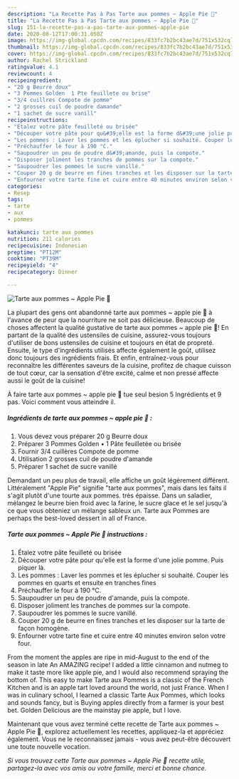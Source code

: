 ```yaml
---
description: "La Recette Pas à Pas Tarte aux pommes ~ Apple Pie 🍏"
title: "La Recette Pas à Pas Tarte aux pommes ~ Apple Pie 🍏"
slug: 151-la-recette-pas-a-pas-tarte-aux-pommes-apple-pie
date: 2020-08-12T17:00:31.050Z
image: https://img-global.cpcdn.com/recipes/833fc7b2bc43ae7d/751x532cq70/tarte-aux-pommes-apple-pie-🍏-photo-principale-de-la-recette.jpg
thumbnail: https://img-global.cpcdn.com/recipes/833fc7b2bc43ae7d/751x532cq70/tarte-aux-pommes-apple-pie-🍏-photo-principale-de-la-recette.jpg
cover: https://img-global.cpcdn.com/recipes/833fc7b2bc43ae7d/751x532cq70/tarte-aux-pommes-apple-pie-🍏-photo-principale-de-la-recette.jpg
author: Rachel Strickland
ratingvalue: 4.1
reviewcount: 4
recipeingredient:
- "20 g Beurre doux"
- "3 Pommes Golden  1 Pte feuillete ou brise"
- "3/4 cuillres Compote de pomme"
- "2 grosses cuil de poudre damande"
- "1 sachet de sucre vanill"
recipeinstructions:
- "Étalez votre pâte feuilleté ou brisée"
- "Découper votre pâte pour qu&#39;elle est la forme d&#39;une jolie pomme. Puis piquer là."
- "Les pommes : Laver les pommes et les éplucher si souhaité. Couper les pommes en quarts et ensuite en tranches fines"
- "Préchauffer le four à 190 °C."
- "Saupoudrer un peu de poudre d&#39;amande, puis la compote."
- "Disposer joliment les tranches de pommes sur la compote."
- "Saupoudrer les pommes le sucre vanillé."
- "Couper 20 g de beurre en fines tranches et les disposer sur la tarte de façon homogène."
- "Enfourner votre tarte fine et cuire entre 40 minutes environ selon votre four."
categories:
- Resep
tags:
- tarte
- aux
- pommes

katakunci: tarte aux pommes 
nutrition: 211 calories
recipecuisine: Indonesian
preptime: "PT12M"
cooktime: "PT39M"
recipeyield: "4"
recipecategory: Dinner

---
```



![Tarte aux pommes ~ Apple Pie 🍏](https://img-global.cpcdn.com/recipes/833fc7b2bc43ae7d/751x532cq70/tarte-aux-pommes-apple-pie-🍏-photo-principale-de-la-recette.jpg)

La plupart des gens ont abandonné tarte aux pommes ~ apple pie 🍏 à l'avance de peur que la nourriture ne soit pas délicieuse. Beaucoup de choses affectent la qualité gustative de tarte aux pommes ~ apple pie 🍏! En partant de la qualité des ustensiles de cuisine, assurez-vous toujours d'utiliser de bons ustensiles de cuisine et toujours en état de propreté. Ensuite, le type d'ingrédients utilisés affecte également le goût, utilisez donc toujours des ingrédients frais. Et enfin, entraînez-vous pour reconnaître les différentes saveurs de la cuisine, profitez de chaque cuisson de tout cœur, car la sensation d'être excité, calme et non pressé affecte aussi le goût de la cuisine!

<!--inarticleads1-->

À faire tarte aux pommes ~ apple pie 🍏 tue seul besion 5 Ingrédients et 9 pas. Voici comment vous atteindre il.

##### Ingrédients de tarte aux pommes ~ apple pie 🍏 :

1. Vous devez vous préparer 20 g Beurre doux
1. Préparer 3 Pommes Golden • 1 Pâte feuilletée ou brisée
1. Fournir 3/4 cuillères Compote de pomme
1. Utilisation 2 grosses cuil de poudre d&#39;amande
1. Préparer 1 sachet de sucre vanillé


Demandant un peu plus de travail, elle affiche un goût légèrement différent. Littéralement &#34;Apple Pie&#34; signifie &#34;tarte aux pommes&#34;, mais dans les faits il s&#39;agit plutôt d&#39;une tourte aux pommes. très épaisse. Dans un saladier, mélangez le beurre bien froid avec la farine, le sucre glace et le sel jusqu&#39;à ce que vous obteniez un mélange sableux un. Tarte aux Pommes are perhaps the best-loved dessert in all of France. 

<!--inarticleads2-->

##### Tarte aux pommes ~ Apple Pie 🍏 instructions :

1. Étalez votre pâte feuilleté ou brisée
1. Découper votre pâte pour qu&#39;elle est la forme d&#39;une jolie pomme. Puis piquer là.
1. Les pommes : Laver les pommes et les éplucher si souhaité. Couper les pommes en quarts et ensuite en tranches fines
1. Préchauffer le four à 190 °C.
1. Saupoudrer un peu de poudre d&#39;amande, puis la compote.
1. Disposer joliment les tranches de pommes sur la compote.
1. Saupoudrer les pommes le sucre vanillé.
1. Couper 20 g de beurre en fines tranches et les disposer sur la tarte de façon homogène.
1. Enfourner votre tarte fine et cuire entre 40 minutes environ selon votre four.


From the moment the apples are ripe in mid-August to the end of the season in late An AMAZING recipe! I added a little cinnamon and nutmeg to make it taste more like apple pie, and I would also recommend spraying the bottom of. This easy to make Tarte aux Pommes is a classic of the French Kitchen and is an apple tart loved around the world, not just France. When I was in culinary school, I learned a classic Tarte Aux Pommes, which looks and sounds fancy, but is Buying apples directly from a farmer is your best bet. Golden Delicious are the mainstay pie apple, but I love. 

<!--inarticleads1-->

<p>
Maintenant que vous avez terminé cette recette de Tarte aux pommes ~ Apple Pie 🍏, explorez actuellement les recettes, appliquez-la et appréciez également. Vous ne le reconnaissez jamais - vous avez peut-être découvert une toute nouvelle vocation.
</p>

<p>
<i>Si vous trouvez cette Tarte aux pommes ~ Apple Pie 🍏 recette utile, partagez-la avec vos amis ou votre famille, merci et bonne chance.</i>
</p>
